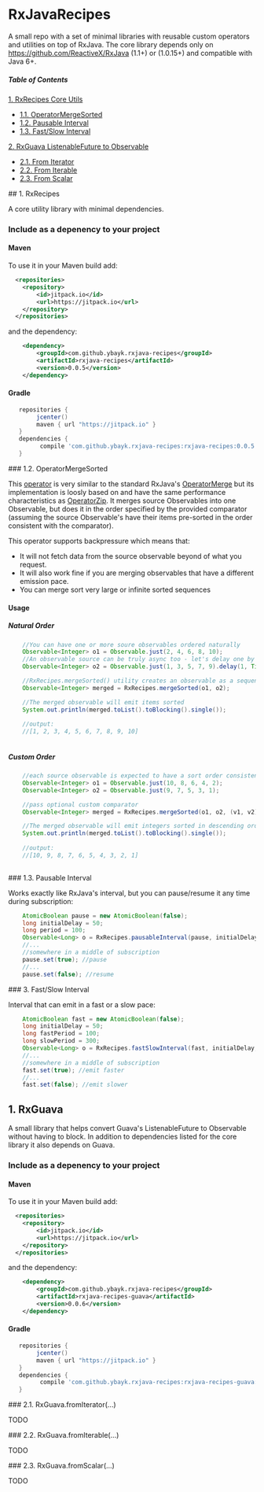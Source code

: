 # RxJavaRecipes

A small repo with a set of minimal libraries with reusable custom operators and utilities on top of RxJava.
The core library depends only on https://github.com/ReactiveX/RxJava (1.1+) or (1.0.15+) and compatible with Java 6+.

##### Table of Contents  

[1. RxRecipes Core Utils](#rxjavarecipescore)  
* [1.1. OperatorMergeSorted](#operatormergesorted)  
* [1.2. Pausable Interval](#pausableinterval)  
* [1.3. Fast/Slow Interval](#fastslowinterval)  

[2. RxGuava ListenableFuture to Observable](#rxjavarecipesguava)  
* [2.1. From Iterator](#fromiterator)  
* [2.2. From Iterable](#fromiterable)  
* [2.3. From Scalar](#fromscalar)  

<a name="rxjavarecipescore"/>
## 1. RxRecipes

A core utility library with minimal dependencies.

### Include as a depenency to your project

#### Maven

To use it in your Maven build add:
```xml
  <repositories>
	<repository>
	    <id>jitpack.io</id>
	    <url>https://jitpack.io</url>
	</repository>
  </repositories>
```

and the dependency:

```xml
	<dependency>
		<groupId>com.github.ybayk.rxjava-recipes</groupId>
		<artifactId>rxjava-recipes</artifactId>
		<version>0.0.5</version>
	</dependency>
```

#### Gradle

```groovy
   repositories { 
        jcenter()
        maven { url "https://jitpack.io" }
   }
   dependencies {
         compile 'com.github.ybayk.rxjava-recipes:rxjava-recipes:0.0.5'
   }
```

<a name="operatormergesorted"/>
### 1.2. OperatorMergeSorted

This [operator](https://github.com/ybayk/rxjava-recipes/blob/master/src/main/java/ybayk/rxjava/recipes/OperatorMergeSorted.java) is very similar to the standard RxJava's [OperatorMerge](https://github.com/ReactiveX/RxJava/blob/1.x/src/main/java/rx/internal/operators/OperatorMerge.java) but its implementation is loosly based on and have the same performance characteristics as [OperatorZip](https://github.com/ReactiveX/RxJava/blob/1.x/src/main/java/rx/internal/operators/OperatorZip.java).
It merges source Observables into one Observable, but does it in the order specified by the provided comparator (assuming the source Observable's have their items pre-sorted in the order consistent with the comparator). 

This operator supports backpressure which means that:
* It will not fetch data from the source observable beyond of what you request. 
* It will also work fine if you are merging observables that have a different emission pace.
* You can merge sort very large or infinite sorted sequences 

#### Usage 

##### Natural Order

```java
    //You can have one or more soure observables ordered naturally
    Observable<Integer> o1 = Observable.just(2, 4, 6, 8, 10);
    //An observable source can be truly async too - let's delay one by a second
    Observable<Integer> o2 = Observable.just(1, 3, 5, 7, 9).delay(1, TimeUnit.SECONDS);

    //RxRecipes.mergeSorted() utility creates an observable as a sequence of source observables and use lift operator to "inject" OperatorMergeSorted
    Observable<Integer> merged = RxRecipes.mergeSorted(o1, o2);

    //The merged observable will emit items sorted
    System.out.println(merged.toList().toBlocking().single());
    
    //output:
    //[1, 2, 3, 4, 5, 6, 7, 8, 9, 10]
        
```

##### Custom Order

```java
    //each source observable is expected to have a sort order consistent with the custom comparator:
    Observable<Integer> o1 = Observable.just(10, 8, 6, 4, 2);
    Observable<Integer> o2 = Observable.just(9, 7, 5, 3, 1);

    //pass optional custom comparator
    Observable<Integer> merged = RxRecipes.mergeSorted(o1, o2, (v1, v2)->(v2 - v1));

    //The merged observable will emit integers sorted in descending order
    System.out.println(merged.toList().toBlocking().single());
    
    //output:
    //[10, 9, 8, 7, 6, 5, 4, 3, 2, 1]
        
```

<a name="pausableinterval"/>
### 1.3. Pausable Interval

Works exactly like RxJava's interval, but you can pause/resume it any time during subscription:

```java
    AtomicBoolean pause = new AtomicBoolean(false);
    long initialDelay = 50;
    long period = 100;
    Observable<Long> o = RxRecipes.pausableInterval(pause, initialDelay, period, TimeUnit.MILLISECONDS, Schedulers.computation());
    //...
    //somewhere in a middle of subscription
    pause.set(true); //pause
    //...
    pause.set(false); //resume
```

<a name="fastslowinterval"/>
### 3. Fast/Slow Interval

Interval that can emit in a fast or a slow pace:

```java
    AtomicBoolean fast = new AtomicBoolean(false);
    long initialDelay = 50;
    long fastPeriod = 100;
    long slowPeriod = 300;
    Observable<Long> o = RxRecipes.fastSlowInterval(fast, initialDelay, fastPeriod, slowPeriod, TimeUnit.MILLISECONDS, Schedulers.computation());
    //...
    //somewhere in a middle of subscription
    fast.set(true); //emit faster
    //...
    fast.set(false); //emit slower
```

## 1. RxGuava

A small library that helps convert Guava's ListenableFuture to Observable without having to block.
In addition to dependencies listed for the core library it also depends on Guava.

### Include as a depenency to your project

#### Maven

To use it in your Maven build add:
```xml
  <repositories>
	<repository>
	    <id>jitpack.io</id>
	    <url>https://jitpack.io</url>
	</repository>
  </repositories>
```

and the dependency:

```xml
	<dependency>
		<groupId>com.github.ybayk.rxjava-recipes</groupId>
		<artifactId>rxjava-recipes-guava</artifactId>
		<version>0.0.6</version>
	</dependency>
```

#### Gradle

```groovy
   repositories { 
        jcenter()
        maven { url "https://jitpack.io" }
   }
   dependencies {
         compile 'com.github.ybayk.rxjava-recipes:rxjava-recipes-guava:0.0.6'
   }
```

<a name="fromiterator"/>
### 2.1. RxGuava.fromIterator(...)

TODO

<a name="fromiterable"/>
### 2.2. RxGuava.fromIterable(...)

TODO

<a name="fromscalar"/>
### 2.3. RxGuava.fromScalar(...)

TODO

